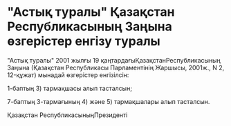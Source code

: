 # "Астық туралы" Қазақстан Республикасының Заңына өзгерістер енгізу туралы

"Астық туралы" 2001 жылғы 19 қаңтардағыҚазақстанРеспубликасының Заңына (Қазақстан Республикасы Парламентінің Жаршысы, 2001ж., N 2, 12-құжат) мынадай өзгерістер енгізілсін:

1-баптың 3) тармақшасы алып тасталсын;

7-баптың 3-тармағының 4) және 5) тармақшалары алып тасталсын.

Қазақстан РеспубликасыныңПрезиденті

